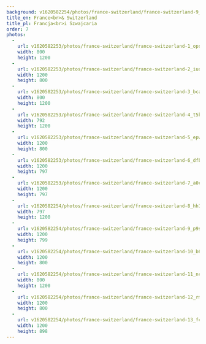 ```yaml
---
background: v1620582254/photos/france-switzerland/france-switzerland-9_p9sjfx.jpg
title_en: France<br>& Switzerland
title_pl: Francja<br>i Szwajcaria
order: 7
photos:
  -
    url: v1620582253/photos/france-switzerland/france-switzerland-1_opsug6.jpg
    width: 800
    height: 1200
  -
    url: v1620582253/photos/france-switzerland/france-switzerland-2_iuq7xd.jpg
    width: 1200
    height: 800
  -
    url: v1620582253/photos/france-switzerland/france-switzerland-3_bcanub.jpg
    width: 800
    height: 1200
  -
    url: v1620582253/photos/france-switzerland/france-switzerland-4_t5kjlv.jpg
    width: 792
    height: 1200
  -
    url: v1620582253/photos/france-switzerland/france-switzerland-5_epwohr.jpg
    width: 1200
    height: 800
  -
    url: v1620582253/photos/france-switzerland/france-switzerland-6_dfbjzh.jpg
    width: 1200
    height: 797
  -
    url: v1620582253/photos/france-switzerland/france-switzerland-7_a0crbu.jpg
    width: 1200
    height: 797
  -
    url: v1620582254/photos/france-switzerland/france-switzerland-8_hh1rzx.jpg
    width: 797
    height: 1200
  -
    url: v1620582254/photos/france-switzerland/france-switzerland-9_p9sjfx.jpg
    width: 1200
    height: 799
  -
    url: v1620582254/photos/france-switzerland/france-switzerland-10_b6a8rj.jpg
    width: 1200
    height: 800
  -
    url: v1620582254/photos/france-switzerland/france-switzerland-11_ncqvjp.jpg
    width: 800
    height: 1200
  -
    url: v1620582254/photos/france-switzerland/france-switzerland-12_rmgfpo.jpg
    width: 1200
    height: 800
  -
    url: v1620582254/photos/france-switzerland/france-switzerland-13_fc2a0j.jpg
    width: 1200
    height: 898
---
```

